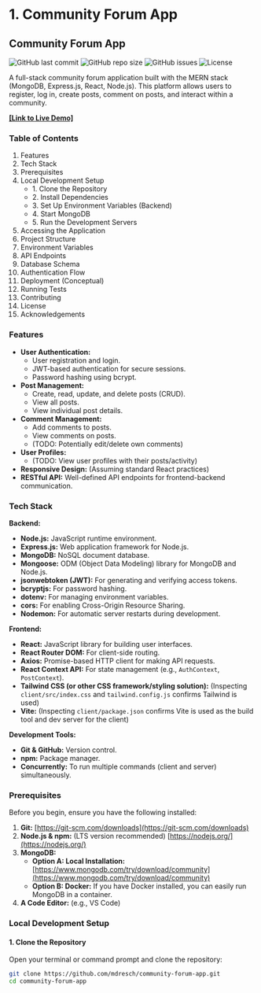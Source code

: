 # 1. Community Forum App

## Community Forum App

![GitHub last commit](https://img.shields.io/github/last-commit/mdresch/community-forum-app) ![GitHub repo size](https://img.shields.io/github/repo-size/mdresch/community-forum-app) ![GitHub issues](https://img.shields.io/github/issues/mdresch/community-forum-app) ![License](https://img.shields.io/github/license/mdresch/community-forum-app)

A full-stack community forum application built with the MERN stack (MongoDB, Express.js, React, Node.js). This platform allows users to register, log in, create posts, comment on posts, and interact within a community.

[**\[Link to Live Demo\]**](https://v0-community-forum-app.vercel.app/)

### Table of Contents

1. Features
2. Tech Stack
3. Prerequisites
4. Local Development Setup
   * 1\. Clone the Repository
   * 2\. Install Dependencies
   * 3\. Set Up Environment Variables (Backend)
   * 4\. Start MongoDB
   * 5\. Run the Development Servers
5. Accessing the Application
6. Project Structure
7. Environment Variables
8. API Endpoints
9. Database Schema
10. Authentication Flow
11. Deployment (Conceptual)
12. Running Tests
13. Contributing
14. License
15. Acknowledgements

### Features

* **User Authentication:**
  * User registration and login.
  * JWT-based authentication for secure sessions.
  * Password hashing using bcrypt.
* **Post Management:**
  * Create, read, update, and delete posts (CRUD).
  * View all posts.
  * View individual post details.
* **Comment Management:**
  * Add comments to posts.
  * View comments on posts.
  * (TODO: Potentially edit/delete own comments)
* **User Profiles:**
  * (TODO: View user profiles with their posts/activity)
* **Responsive Design:** (Assuming standard React practices)
* **RESTful API:** Well-defined API endpoints for frontend-backend communication.

### Tech Stack

**Backend:**

* **Node.js:** JavaScript runtime environment.
* **Express.js:** Web application framework for Node.js.
* **MongoDB:** NoSQL document database.
* **Mongoose:** ODM (Object Data Modeling) library for MongoDB and Node.js.
* **jsonwebtoken (JWT):** For generating and verifying access tokens.
* **bcryptjs:** For password hashing.
* **dotenv:** For managing environment variables.
* **cors:** For enabling Cross-Origin Resource Sharing.
* **Nodemon:** For automatic server restarts during development.

**Frontend:**

* **React:** JavaScript library for building user interfaces.
* **React Router DOM:** For client-side routing.
* **Axios:** Promise-based HTTP client for making API requests.
* **React Context API:** For state management (e.g., `AuthContext`, `PostContext`).
* **Tailwind CSS (or other CSS framework/styling solution):** (Inspecting `client/src/index.css` and `tailwind.config.js` confirms Tailwind is used)
* **Vite:** (Inspecting `client/package.json` confirms Vite is used as the build tool and dev server for the client)

**Development Tools:**

* **Git & GitHub:** Version control.
* **npm:** Package manager.
* **Concurrently:** To run multiple commands (client and server) simultaneously.

### Prerequisites

Before you begin, ensure you have the following installed:

1. **Git:** [https://git-scm.com/downloads](https://git-scm.com/downloads)
2. **Node.js & npm:** (LTS version recommended) [https://nodejs.org/](https://nodejs.org/)
3. **MongoDB:**
   * **Option A: Local Installation:** [https://www.mongodb.com/try/download/community](https://www.mongodb.com/try/download/community)
   * **Option B: Docker:** If you have Docker installed, you can easily run MongoDB in a container.
4. **A Code Editor:** (e.g., VS Code)

### Local Development Setup

#### 1. Clone the Repository

Open your terminal or command prompt and clone the repository:

```bash
git clone https://github.com/mdresch/community-forum-app.git
cd community-forum-app
```
